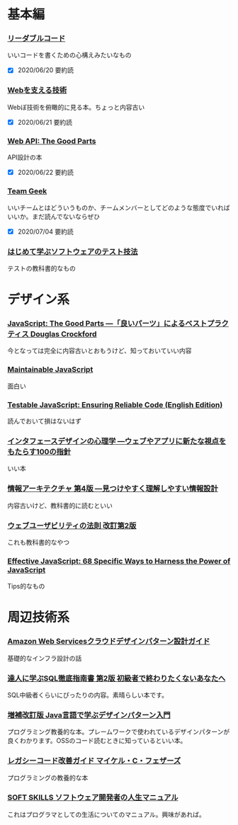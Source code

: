 # 基本編
### [リーダブルコード](https://www.amazon.co.jp/dp/4873115655/ref=cm_sw_em_r_mt_dp_U_R-s8EbGSYF073)

いいコードを書くための心構えみたいなもの

- [x] 2020/06/20 要約読

### [Webを支える技術](https://www.amazon.co.jp/dp/4774142042/ref=cm_sw_r_tw_dp_U_x_fat8Eb5P7B0HX)

Webぼ技術を俯瞰的に見る本。ちょっと内容古い

- [x] 2020/06/21 要約読

### [Web API: The Good Parts](https://www.amazon.co.jp/dp/4873116864/ref=cm_sw_r_tw_dp_U_x_xbt8Eb4FY6GCK)

API設計の本

- [x] 2020/06/22 要約読

### [Team Geek](https://www.amazon.co.jp/dp/4873116309/ref=cm_sw_r_tw_dp_U_x_eit8Eb72ZDTHH )

いいチームとはどういうものか、チームメンバーとしてどのような態度でいればいいか。まだ読んでないならぜひ

- [x] 2020/07/04 要約読


### [はじめて学ぶソフトウェアのテスト技法](https://www.amazon.co.jp/dp/B00HE8082Q/ref=cm_sw_r_tw_dp_U_x_sjt8EbVJ8JPCX)

テストの教科書的なもの

# デザイン系

### [JavaScript: The Good Parts ―「良いパーツ」によるベストプラクティス   Douglas Crockford ](https://www.amazon.co.jp/dp/4873113911/ref=cm_sw_r_tw_dp_U_x_Hkt8EbBKDY1SJ)

今となっては完全に内容古いとおもうけど、知っておいていい内容

### [Maintainable JavaScript](https://www.amazon.co.jp/dp/B0082CXEB0/ref=cm_sw_r_tw_dp_U_x_5lt8Eb7V0G3VC )

面白い

### [Testable JavaScript: Ensuring Reliable Code (English Edition) ](https://www.amazon.co.jp/dp/B00B1WLE92/ref=cm_sw_r_tw_dp_U_x_Lmt8Eb0BX1GDJ )

読んでおいて損はないはず

### [インタフェースデザインの心理学 ―ウェブやアプリに新たな視点をもたらす100の指針](https://www.amazon.co.jp/dp/4873115574/ref=cm_sw_r_tw_dp_U_x_tot8EbQEC8T2J)

いい本

### [情報アーキテクチャ 第4版 ―見つけやすく理解しやすい情報設計](https://www.amazon.co.jp/dp/4873117720/ref=cm_sw_r_tw_dp_U_x_vpt8EbVAV7NYH)

内容古いけど、教科書的に読むといい

### [ウェブユーザビリティの法則 改訂第2版](https://www.amazon.co.jp/dp/4797339098/ref=cm_sw_r_tw_dp_U_x_mqt8EbNPMZDDV)

これも教科書的なやつ

### [Effective JavaScript: 68 Specific Ways to Harness the Power of JavaScript](https://www.amazon.co.jp/dp/B00AC1RP14/ref=cm_sw_r_tw_dp_U_x_6qt8Eb4DFZP2P )

Tips的なもの

# 周辺技術系

### [Amazon Web Servicesクラウドデザインパターン設計ガイド](https://www.amazon.co.jp/dp/B0126HZGP8/ref=cm_sw_r_tw_dp_U_x_Xtt8Eb50DW4D1 )

基礎的なインフラ設計の話

### [達人に学ぶSQL徹底指南書 第2版 初級者で終わりたくないあなたへ](https://www.amazon.co.jp/dp/B07GB4CNKP/ref=cm_sw_r_tw_dp_U_x_5ut8EbAVKFNBJ)

SQL中級者くらいにぴったりの内容。素晴らしい本です。

### [増補改訂版 Java言語で学ぶデザインパターン入門](https://www.amazon.co.jp/dp/B00I8ATHGW/ref=cm_sw_r_tw_dp_U_x_5vt8Eb55E9288)

プログラミング教養的な本。プレームワークで使われているデザインパターンが良くわかります。OSSのコード読むときに知っているといい本。

### [レガシーコード改善ガイド   マイケル・C・フェザーズ](https://www.amazon.co.jp/dp/B01AN97W08/ref=cm_sw_r_tw_dp_U_x_Hwt8EbT7VQDHB )

プログラミングの教養的な本

### [SOFT SKILLS ソフトウェア開発者の人生マニュアル](https://www.amazon.co.jp/dp/4822251551/ref=cm_sw_r_tw_dp_U_x_xxt8Eb1QRD3FJ )

これはプログラマとしての生活についてのマニュアル。興味があれば。

